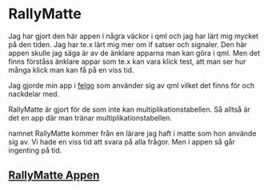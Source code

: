# RallyMatte

Jag har gjort den här appen i några väckor i qml och jag har lärt mig mycket på den tiden. Jag har te.x lärt mig mer om if satser och signaler. Den här appen skulle jag säga är av de änklare apparna man kan göra i qml. Men det finns förståss änklare appar som te.x kan vara klick test, att man ser hur många klick man kan få på en viss tid.

Jag gjorde min app i [felgo](https://felgo.com) som använder sig av qml vilket det finns för och nackdelar med.

RallyMatte är gjort för de som inte kan multiplikationstabellen. Så alltså är det en app där man tränar multiplikationstabellen.

namnet RallyMatte kommer från en lärare jag haft i matte som  hon använde sig av. Vi hade en viss tid att svara på alla frågor. Men i appen så går ingenting på tid.



## [RallyMatte Appen](https://github.com/mmmechanic/RallyMatte)
